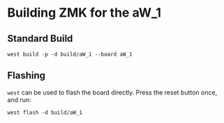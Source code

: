 # Building ZMK for the aW_1

## Standard Build

```
west build -p -d build/aW_1 --board aW_1
```

## Flashing

`west` can be used to flash the board directly. Press the reset button once, and run:

```
west flash -d build/aW_1
```
